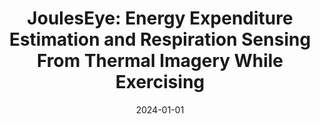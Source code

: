 ---
abstract: ''
authors:
- adhikary
- Maite Sadeh
- Nipun Batra
- goel

bibtex: '@inproceedings{Adhikary2024,

  title={JoulesEye: Energy Expenditure Estimation and Respiration Sensing From Thermal
  Imagery While Exercising},

  author={Rishiraj Adhikary, Maite Sadeh, Nipun Batra, Mayank Goel},

  booktitle={Proceedings of the ACM on Interactive, Mobile, Wearable, and Ubiquitous
  Technologies (IMWUT)},

  year={2024}

  }'
blurb: Respiration sensing and energy expenditure estimation using thermal imaging
category: health
citation: 'Rishiraj Adhikary,Maite Sadeh,Nipun Batra,Mayank Goel. 2024. JoulesEye:
  Energy Expenditure Estimation and Respiration Sensing From Thermal Imagery While
  Exercising. Proceedings of the ACM on Interactive, Mobile, Wearable, and Ubiquitous
  Technologies (IMWUT).'
conference: Proceedings of the ACM on Interactive, Mobile, Wearable, and Ubiquitous
  Technologies (IMWUT)
date: '2024-01-01'
image: /images/pubs/jouleseye.png
name: JoulesEye
onhomepage: true
pdf: /pdfs/jouleseye.pdf
thumbnail: /images/pubs/jouleseye.png
title: 'JoulesEye: Energy Expenditure Estimation and Respiration Sensing From Thermal
  Imagery While Exercising'
year: '2024'
---